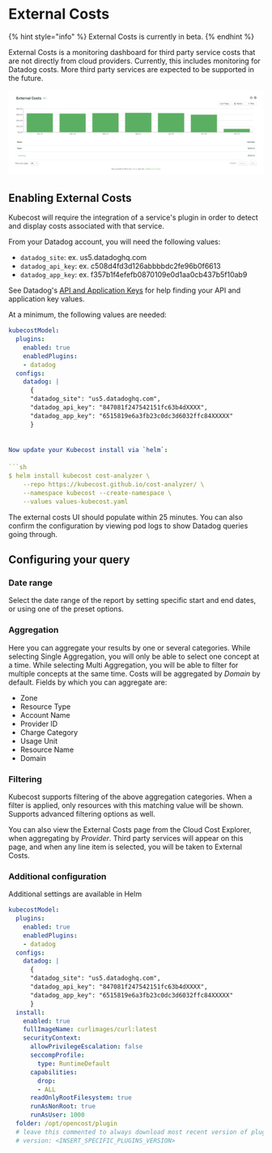 # External Costs

{% hint style="info" %}
External Costs is currently in beta.
{% endhint %}

External Costs is a monitoring dashboard for third party service costs that are not directly from cloud providers. Currently, this includes monitoring for Datadog costs. More third party services are expected to be supported in the future.

![External Costs](/images/externalcosts.png)

## Enabling External Costs

Kubecost will require the integration of a service's plugin in order to detect and display costs associated with that service.

From your Datadog account, you will need the following values:

* `datadog_site`: ex. us5.datadoghq.com
* `datadog_api_key`: ex. c508d4fd3d126abbbbdc2fe96b0f6613
* `datadog_app_key`: ex. f357b1f4efefb0870109e0d1aa0cb437b5f10ab9

See Datadog's [API and Application Keys](https://docs.datadoghq.com/account_management/api-app-keys/) for help finding your API and application key values.

At a minimum, the following values are needed:

```yaml
kubecostModel:
  plugins:
    enabled: true
    enabledPlugins:
    - datadog
  configs:
    datadog: |
      {
      "datadog_site": "us5.datadoghq.com",
      "datadog_api_key": "847081f247542151fc63b4dXXXX",
      "datadog_app_key": "6515819e6a3fb23c0dc3d6032ffc84XXXXX"
      }


Now update your Kubecost install via `helm`:

```sh
$ helm install kubecost cost-analyzer \
    --repo https://kubecost.github.io/cost-analyzer/ \
    --namespace kubecost --create-namespace \
    --values values-kubecost.yaml
```

The external costs UI should populate within 25 minutes. You can also confirm the configuration by viewing pod logs to show Datadog queries going through.

## Configuring your query

### Date range

Select the date range of the report by setting specific start and end dates, or using one of the preset options.

### Aggregation

Here you can aggregate your results by one or several categories. While selecting Single Aggregation, you will only be able to select one concept at a time. While selecting Multi Aggregation, you will be able to filter for multiple concepts at the same time. Costs will be aggregated by *Domain* by default. Fields by which you can aggregate are:

* Zone
* Resource Type
* Account Name
* Provider ID
* Charge Category
* Usage Unit
* Resource Name
* Domain

### Filtering

Kubecost supports filtering of the above aggregation categories. When a filter is applied, only resources with this matching value will be shown. Supports advanced filtering options as well.

You can also view the External Costs page from the Cloud Cost Explorer, when aggregating by *Provider*. Third party services will appear on this page, and when any line item is selected, you will be taken to External Costs.

### Additional configuration

Additional settings are available in Helm

```yaml
kubecostModel:
  plugins:
    enabled: true
    enabledPlugins:
    - datadog
  configs:
    datadog: |
      {
      "datadog_site": "us5.datadoghq.com",
      "datadog_api_key": "847081f247542151fc63b4dXXXX",
      "datadog_app_key": "6515819e6a3fb23c0dc3d6032ffc84XXXXX"
      }
  install:
    enabled: true
    fullImageName: curlimages/curl:latest
    securityContext:
      allowPrivilegeEscalation: false
      seccompProfile:
        type: RuntimeDefault
      capabilities:
        drop:
        - ALL
      readOnlyRootFilesystem: true
      runAsNonRoot: true
      runAsUser: 1000
  folder: /opt/opencost/plugin
  # leave this commented to always download most recent version of plugins
  # version: <INSERT_SPECIFIC_PLUGINS_VERSION>
```
